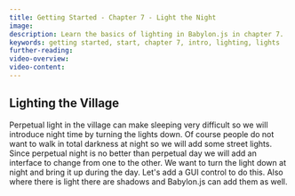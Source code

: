 ```yaml
---
title: Getting Started - Chapter 7 - Light the Night
image:
description: Learn the basics of lighting in Babylon.js in chapter 7.
keywords: getting started, start, chapter 7, intro, lighting, lights
further-reading:
video-overview:
video-content:
---
```


## Lighting the Village

Perpetual light in the village can make sleeping very difficult so we will introduce night time by turning the lights down. Of course people do not want to walk in total darkness at night so we will add some street lights. Since perpetual night is no better than perpetual day we will add an interface to change from one to the other. We want to turn the light down at night and bring it up during the day. Let's add a GUI control to do this. Also where there is light there are shadows and Babylon.js can add them as well.
